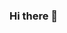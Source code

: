 ### Hi there 👋

<!--
**Zanh27/Zanh27** is a ✨ _special_ ✨ repository because its `README.md` (this file) appears on your GitHub profile.

Here are some ideas to get you started:

- 🔭 I’m currently exploring the Github platform 
- 🤔 I’m looking for help with coding to create an app
- 😄 Pronouns: she/her
